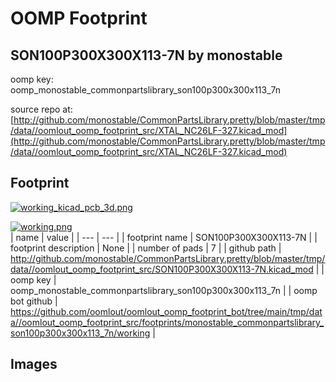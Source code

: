 # OOMP Footprint  
## SON100P300X300X113-7N  by monostable  
  
oomp key: oomp_monostable_commonpartslibrary_son100p300x300x113_7n  
  
source repo at: [http://github.com/monostable/CommonPartsLibrary.pretty/blob/master/tmp/data//oomlout_oomp_footprint_src/XTAL_NC26LF-327.kicad_mod](http://github.com/monostable/CommonPartsLibrary.pretty/blob/master/tmp/data//oomlout_oomp_footprint_src/XTAL_NC26LF-327.kicad_mod)  
## Footprint  
  
[![working_kicad_pcb_3d.png](working_kicad_pcb_3d_600.png)](working_kicad_pcb_3d.png)  
  
[![working.png](working_600.png)](working.png)  
| name | value | 
| --- | --- | 
| footprint name | SON100P300X300X113-7N | 
| footprint description | None | 
| number of pads | 7 | 
| github path | http://github.com/monostable/CommonPartsLibrary.pretty/blob/master/tmp/data//oomlout_oomp_footprint_src/SON100P300X300X113-7N.kicad_mod | 
| oomp key | oomp_monostable_commonpartslibrary_son100p300x300x113_7n | 
| oomp bot github | https://github.com/oomlout/oomlout_oomp_footprint_bot/tree/main/tmp/data//oomlout_oomp_footprint_src/footprints/monostable_commonpartslibrary_son100p300x300x113_7n/working | 
## Images  

